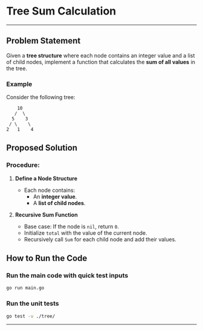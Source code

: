 # Tree Sum Calculation

---

## Problem Statement

Given a **tree structure** where each node contains an integer value and a list of child nodes, implement a function that calculates the **sum of all values** in the tree.

### Example

Consider the following tree:

```
    10
   /  \
  5    3
 / \    \
2   1    4
```

## Proposed Solution

### **Procedure:**

1. **Define a Node Structure**

   - Each node contains:
     - An **integer value**.
     - A **list of child nodes**.

2. **Recursive Sum Function**
   - Base case: If the node is `nil`, return `0`.
   - Initialize `total` with the value of the current node.
   - Recursively call `Sum` for each child node and add their values.

## How to Run the Code

### Run the main code with quick test inputs

```sh
go run main.go
```

### Run the unit tests

```sh
go test -v ./tree/
```

---

